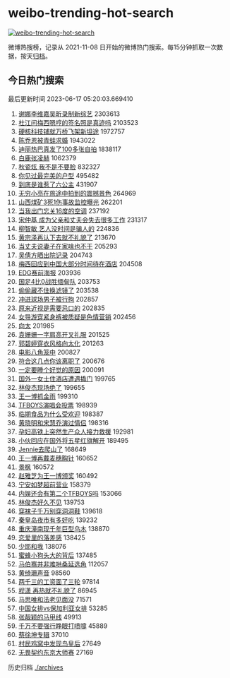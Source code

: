 # weibo-trending-hot-search

[![weibo-trending-hot-search](https://github.com/ameizi/weibo-trending-hot-search/actions/workflows/ci.yml/badge.svg)](https://github.com/ameizi/weibo-trending-hot-search/actions/workflows/ci.yml)

微博热搜榜，记录从 2021-11-08 日开始的微博热门搜索。每15分钟抓取一次数据，按天[归档](./archives)。

## 今日热门搜索

<!-- BEGIN --> 
最后更新时间 2023-06-17 05:20:03.669410 
1. [谢娜李维嘉吴昕录制新综艺](https://s.weibo.com/weibo?q=%23%E8%B0%A2%E5%A8%9C%E6%9D%8E%E7%BB%B4%E5%98%89%E5%90%B4%E6%98%95%E5%BD%95%E5%88%B6%E6%96%B0%E7%BB%BC%E8%89%BA%23&t=31&band_rank=1&Refer=top) 2303613
1. [杜江问梅西嗯哼的签名照是真迹吗](https://s.weibo.com/weibo?q=%23%E6%9D%9C%E6%B1%9F%E9%97%AE%E6%A2%85%E8%A5%BF%E5%97%AF%E5%93%BC%E7%9A%84%E7%AD%BE%E5%90%8D%E7%85%A7%E6%98%AF%E7%9C%9F%E8%BF%B9%E5%90%97%23&t=31&band_rank=2&Refer=top) 2103523
1. [硬核科技铺就万桥飞架新坦途](https://s.weibo.com/weibo?q=%23%E7%A1%AC%E6%A0%B8%E7%A7%91%E6%8A%80%E9%93%BA%E5%B0%B1%E4%B8%87%E6%A1%A5%E9%A3%9E%E6%9E%B6%E6%96%B0%E5%9D%A6%E9%80%94%23&t=31&band_rank=3&Refer=top) 1972757
1. [陈乔恩被青蛙求婚](https://s.weibo.com/weibo?q=%23%E9%99%88%E4%B9%94%E6%81%A9%E8%A2%AB%E9%9D%92%E8%9B%99%E6%B1%82%E5%A9%9A%23&t=31&band_rank=4&Refer=top) 1943022
1. [迪丽热巴真发了100多张自拍](https://s.weibo.com/weibo?q=%23%E8%BF%AA%E4%B8%BD%E7%83%AD%E5%B7%B4%E7%9C%9F%E5%8F%91%E4%BA%86100%E5%A4%9A%E5%BC%A0%E8%87%AA%E6%8B%8D%23&t=31&band_rank=5&Refer=top) 1838117
1. [白鹿张凌赫](https://s.weibo.com/weibo?q=%E7%99%BD%E9%B9%BF%E5%BC%A0%E5%87%8C%E8%B5%AB&t=31&band_rank=6&Refer=top) 1062379
1. [秋瓷炫 我不是不要脸](https://s.weibo.com/weibo?q=%E7%A7%8B%E7%93%B7%E7%82%AB%20%E6%88%91%E4%B8%8D%E6%98%AF%E4%B8%8D%E8%A6%81%E8%84%B8&t=31&band_rank=7&Refer=top) 832327
1. [你见过最完美的户型](https://s.weibo.com/weibo?q=%E4%BD%A0%E8%A7%81%E8%BF%87%E6%9C%80%E5%AE%8C%E7%BE%8E%E7%9A%84%E6%88%B7%E5%9E%8B&t=31&band_rank=14&Refer=top) 495482
1. [到底是谁惹了六公主](https://s.weibo.com/weibo?q=%23%E5%88%B0%E5%BA%95%E6%98%AF%E8%B0%81%E6%83%B9%E4%BA%86%E5%85%AD%E5%85%AC%E4%B8%BB%23&t=31&band_rank=16&Refer=top) 431907
1. [无穷小亮在旅途中拍到的震撼景色](https://s.weibo.com/weibo?q=%E6%97%A0%E7%A9%B7%E5%B0%8F%E4%BA%AE%E5%9C%A8%E6%97%85%E9%80%94%E4%B8%AD%E6%8B%8D%E5%88%B0%E7%9A%84%E9%9C%87%E6%92%BC%E6%99%AF%E8%89%B2&t=31&band_rank=8&Refer=top) 264969
1. [山西煤矿3死1伤事故监控曝光](https://s.weibo.com/weibo?q=%23%E5%B1%B1%E8%A5%BF%E7%85%A4%E7%9F%BF3%E6%AD%BB1%E4%BC%A4%E4%BA%8B%E6%95%85%E7%9B%91%E6%8E%A7%E6%9B%9D%E5%85%89%23&t=31&band_rank=9&Refer=top) 262201
1. [当我出门忘关16度的空调](https://s.weibo.com/weibo?q=%E5%BD%93%E6%88%91%E5%87%BA%E9%97%A8%E5%BF%98%E5%85%B316%E5%BA%A6%E7%9A%84%E7%A9%BA%E8%B0%83&t=31&band_rank=10&Refer=top) 237192
1. [宋仲基 成为父亲和丈夫会失去很多工作](https://s.weibo.com/weibo?q=%E5%AE%8B%E4%BB%B2%E5%9F%BA%20%E6%88%90%E4%B8%BA%E7%88%B6%E4%BA%B2%E5%92%8C%E4%B8%88%E5%A4%AB%E4%BC%9A%E5%A4%B1%E5%8E%BB%E5%BE%88%E5%A4%9A%E5%B7%A5%E4%BD%9C&t=31&band_rank=11&Refer=top) 231317
1. [柳智敏 艺人没时间是骗人的](https://s.weibo.com/weibo?q=%E6%9F%B3%E6%99%BA%E6%95%8F%20%E8%89%BA%E4%BA%BA%E6%B2%A1%E6%97%B6%E9%97%B4%E6%98%AF%E9%AA%97%E4%BA%BA%E7%9A%84&t=31&band_rank=12&Refer=top) 224836
1. [黄宗泽再认下去就不礼貌了](https://s.weibo.com/weibo?q=%23%E9%BB%84%E5%AE%97%E6%B3%BD%E5%86%8D%E8%AE%A4%E4%B8%8B%E5%8E%BB%E5%B0%B1%E4%B8%8D%E7%A4%BC%E8%B2%8C%E4%BA%86%23&t=31&band_rank=13&Refer=top) 213670
1. [当丈夫说妻子在家啥也不干](https://s.weibo.com/weibo?q=%E5%BD%93%E4%B8%88%E5%A4%AB%E8%AF%B4%E5%A6%BB%E5%AD%90%E5%9C%A8%E5%AE%B6%E5%95%A5%E4%B9%9F%E4%B8%8D%E5%B9%B2&t=31&band_rank=15&Refer=top) 205293
1. [吴倩方晒出院记录](https://s.weibo.com/weibo?q=%23%E5%90%B4%E5%80%A9%E6%96%B9%E6%99%92%E5%87%BA%E9%99%A2%E8%AE%B0%E5%BD%95%23&t=31&band_rank=17&Refer=top) 204743
1. [梅西回应到中国大部分时间待在酒店](https://s.weibo.com/weibo?q=%23%E6%A2%85%E8%A5%BF%E5%9B%9E%E5%BA%94%E5%88%B0%E4%B8%AD%E5%9B%BD%E5%A4%A7%E9%83%A8%E5%88%86%E6%97%B6%E9%97%B4%E5%BE%85%E5%9C%A8%E9%85%92%E5%BA%97%23&t=31&band_rank=18&Refer=top) 204508
1. [EDG赛前海报](https://s.weibo.com/weibo?q=EDG%E8%B5%9B%E5%89%8D%E6%B5%B7%E6%8A%A5&t=31&band_rank=19&Refer=top) 203936
1. [国足4比0战胜缅甸队](https://s.weibo.com/weibo?q=%23%E5%9B%BD%E8%B6%B34%E6%AF%940%E6%88%98%E8%83%9C%E7%BC%85%E7%94%B8%E9%98%9F%23&t=31&band_rank=20&Refer=top) 203753
1. [偷偷藏不住换滤镜了](https://s.weibo.com/weibo?q=%23%E5%81%B7%E5%81%B7%E8%97%8F%E4%B8%8D%E4%BD%8F%E6%8D%A2%E6%BB%A4%E9%95%9C%E4%BA%86%23&t=31&band_rank=21&Refer=top) 203538
1. [冲进球场男子被行拘](https://s.weibo.com/weibo?q=%23%E5%86%B2%E8%BF%9B%E7%90%83%E5%9C%BA%E7%94%B7%E5%AD%90%E8%A2%AB%E8%A1%8C%E6%8B%98%23&t=31&band_rank=22&Refer=top) 202857
1. [原来近视是需要忌口的](https://s.weibo.com/weibo?q=%23%E5%8E%9F%E6%9D%A5%E8%BF%91%E8%A7%86%E6%98%AF%E9%9C%80%E8%A6%81%E5%BF%8C%E5%8F%A3%E7%9A%84%23&t=31&band_rank=23&Refer=top) 202835
1. [女导游穿紧身裤被质疑是色情营销](https://s.weibo.com/weibo?q=%23%E5%A5%B3%E5%AF%BC%E6%B8%B8%E7%A9%BF%E7%B4%A7%E8%BA%AB%E8%A3%A4%E8%A2%AB%E8%B4%A8%E7%96%91%E6%98%AF%E8%89%B2%E6%83%85%E8%90%A5%E9%94%80%23&t=31&band_rank=24&Refer=top) 202456
1. [向太](https://s.weibo.com/weibo?q=%E5%90%91%E5%A4%AA&t=31&band_rank=25&Refer=top) 201985
1. [袁姗姗一字肩高开叉礼服](https://s.weibo.com/weibo?q=%23%E8%A2%81%E5%A7%97%E5%A7%97%E4%B8%80%E5%AD%97%E8%82%A9%E9%AB%98%E5%BC%80%E5%8F%89%E7%A4%BC%E6%9C%8D%23&t=31&band_rank=26&Refer=top) 201525
1. [郭碧婷穿衣风格向太化](https://s.weibo.com/weibo?q=%23%E9%83%AD%E7%A2%A7%E5%A9%B7%E7%A9%BF%E8%A1%A3%E9%A3%8E%E6%A0%BC%E5%90%91%E5%A4%AA%E5%8C%96%23&t=31&band_rank=27&Refer=top) 201263
1. [电影八角笼中](https://s.weibo.com/weibo?q=%E7%94%B5%E5%BD%B1%E5%85%AB%E8%A7%92%E7%AC%BC%E4%B8%AD&t=31&band_rank=28&Refer=top) 200827
1. [符合这几点你该离职了](https://s.weibo.com/weibo?q=%E7%AC%A6%E5%90%88%E8%BF%99%E5%87%A0%E7%82%B9%E4%BD%A0%E8%AF%A5%E7%A6%BB%E8%81%8C%E4%BA%86&t=31&band_rank=29&Refer=top) 200676
1. [一定要睡个好觉的原因](https://s.weibo.com/weibo?q=%E4%B8%80%E5%AE%9A%E8%A6%81%E7%9D%A1%E4%B8%AA%E5%A5%BD%E8%A7%89%E7%9A%84%E5%8E%9F%E5%9B%A0&t=31&band_rank=30&Refer=top) 200091
1. [国外一女士住酒店遭遇撬门](https://s.weibo.com/weibo?q=%E5%9B%BD%E5%A4%96%E4%B8%80%E5%A5%B3%E5%A3%AB%E4%BD%8F%E9%85%92%E5%BA%97%E9%81%AD%E9%81%87%E6%92%AC%E9%97%A8&t=31&band_rank=31&Refer=top) 199765
1. [林俊杰现场绝了](https://s.weibo.com/weibo?q=%E6%9E%97%E4%BF%8A%E6%9D%B0%E7%8E%B0%E5%9C%BA%E7%BB%9D%E4%BA%86&t=31&band_rank=32&Refer=top) 199655
1. [王一博抓金雨](https://s.weibo.com/weibo?q=%23%E7%8E%8B%E4%B8%80%E5%8D%9A%E6%8A%93%E9%87%91%E9%9B%A8%23&t=31&band_rank=33&Refer=top) 199310
1. [TFBOYS演唱会投票](https://s.weibo.com/weibo?q=%23TFBOYS%E6%BC%94%E5%94%B1%E4%BC%9A%E6%8A%95%E7%A5%A8%23&t=31&band_rank=34&Refer=top) 198939
1. [临期食品为什么受欢迎](https://s.weibo.com/weibo?q=%23%E4%B8%B4%E6%9C%9F%E9%A3%9F%E5%93%81%E4%B8%BA%E4%BB%80%E4%B9%88%E5%8F%97%E6%AC%A2%E8%BF%8E%23&t=31&band_rank=35&Refer=top) 198387
1. [黄晓明和宋慧乔演过情侣](https://s.weibo.com/weibo?q=%23%E9%BB%84%E6%99%93%E6%98%8E%E5%92%8C%E5%AE%8B%E6%85%A7%E4%B9%94%E6%BC%94%E8%BF%87%E6%83%85%E4%BE%A3%23&t=31&band_rank=36&Refer=top) 198316
1. [孕妇高铁上突然生产众人接力救援](https://s.weibo.com/weibo?q=%23%E5%AD%95%E5%A6%87%E9%AB%98%E9%93%81%E4%B8%8A%E7%AA%81%E7%84%B6%E7%94%9F%E4%BA%A7%E4%BC%97%E4%BA%BA%E6%8E%A5%E5%8A%9B%E6%95%91%E6%8F%B4%23&t=31&band_rank=37&Refer=top) 192981
1. [小伙回应在国外将五星红旗解开](https://s.weibo.com/weibo?q=%23%E5%B0%8F%E4%BC%99%E5%9B%9E%E5%BA%94%E5%9C%A8%E5%9B%BD%E5%A4%96%E5%B0%86%E4%BA%94%E6%98%9F%E7%BA%A2%E6%97%97%E8%A7%A3%E5%BC%80%23&t=31&band_rank=40&Refer=top) 189495
1. [Jennie去爬山了](https://s.weibo.com/weibo?q=%23Jennie%E5%8E%BB%E7%88%AC%E5%B1%B1%E4%BA%86%23&t=31&band_rank=37&Refer=top) 168649
1. [王一博再戴麦穗胸针](https://s.weibo.com/weibo?q=%23%E7%8E%8B%E4%B8%80%E5%8D%9A%E5%86%8D%E6%88%B4%E9%BA%A6%E7%A9%97%E8%83%B8%E9%92%88%23&t=31&band_rank=38&Refer=top) 160652
1. [景枫](https://s.weibo.com/weibo?q=%E6%99%AF%E6%9E%AB&t=31&band_rank=39&Refer=top) 160572
1. [赵雅芝为王一博颁奖](https://s.weibo.com/weibo?q=%23%E8%B5%B5%E9%9B%85%E8%8A%9D%E4%B8%BA%E7%8E%8B%E4%B8%80%E5%8D%9A%E9%A2%81%E5%A5%96%23&t=31&band_rank=41&Refer=top) 160492
1. [宁安如梦超前营业](https://s.weibo.com/weibo?q=%23%E5%AE%81%E5%AE%89%E5%A6%82%E6%A2%A6%E8%B6%85%E5%89%8D%E8%90%A5%E4%B8%9A%23&t=31&band_rank=42&Refer=top) 158379
1. [内娱还会有第二个TFBOYS吗](https://s.weibo.com/weibo?q=%23%E5%86%85%E5%A8%B1%E8%BF%98%E4%BC%9A%E6%9C%89%E7%AC%AC%E4%BA%8C%E4%B8%AATFBOYS%E5%90%97%23&t=31&band_rank=43&Refer=top) 153066
1. [林俊杰好久不见](https://s.weibo.com/weibo?q=%E6%9E%97%E4%BF%8A%E6%9D%B0%E5%A5%BD%E4%B9%85%E4%B8%8D%E8%A7%81&t=31&band_rank=44&Refer=top) 139753
1. [穿袜子千万别穿洞洞鞋](https://s.weibo.com/weibo?q=%23%E7%A9%BF%E8%A2%9C%E5%AD%90%E5%8D%83%E4%B8%87%E5%88%AB%E7%A9%BF%E6%B4%9E%E6%B4%9E%E9%9E%8B%23&t=31&band_rank=45&Refer=top) 139618
1. [秦皇岛夜市有多好吃](https://s.weibo.com/weibo?q=%E7%A7%A6%E7%9A%87%E5%B2%9B%E5%A4%9C%E5%B8%82%E6%9C%89%E5%A4%9A%E5%A5%BD%E5%90%83&t=31&band_rank=46&Refer=top) 139232
1. [重庆潼南现千年巨型乌木](https://s.weibo.com/weibo?q=%23%E9%87%8D%E5%BA%86%E6%BD%BC%E5%8D%97%E7%8E%B0%E5%8D%83%E5%B9%B4%E5%B7%A8%E5%9E%8B%E4%B9%8C%E6%9C%A8%23&t=31&band_rank=47&Refer=top) 138870
1. [恋爱里的落差感](https://s.weibo.com/weibo?q=%E6%81%8B%E7%88%B1%E9%87%8C%E7%9A%84%E8%90%BD%E5%B7%AE%E6%84%9F&t=31&band_rank=48&Refer=top) 138425
1. [少耶和我](https://s.weibo.com/weibo?q=%E5%B0%91%E8%80%B6%E5%92%8C%E6%88%91&t=31&band_rank=49&Refer=top) 138076
1. [蜜蜂小狗头大的背后](https://s.weibo.com/weibo?q=%E8%9C%9C%E8%9C%82%E5%B0%8F%E7%8B%97%E5%A4%B4%E5%A4%A7%E7%9A%84%E8%83%8C%E5%90%8E&t=31&band_rank=50&Refer=top) 137485
1. [马伯骞并非难哄桑延选角](https://s.weibo.com/weibo?q=%23%E9%A9%AC%E4%BC%AF%E9%AA%9E%E5%B9%B6%E9%9D%9E%E9%9A%BE%E5%93%84%E6%A1%91%E5%BB%B6%E9%80%89%E8%A7%92%23&t=31&band_rank=43&Refer=top) 112057
1. [黄绮珊声音](https://s.weibo.com/weibo?q=%E9%BB%84%E7%BB%AE%E7%8F%8A%E5%A3%B0%E9%9F%B3&t=31&band_rank=44&Refer=top) 98560
1. [两千三的工资面了三轮](https://s.weibo.com/weibo?q=%23%E4%B8%A4%E5%8D%83%E4%B8%89%E7%9A%84%E5%B7%A5%E8%B5%84%E9%9D%A2%E4%BA%86%E4%B8%89%E8%BD%AE%23&t=31&band_rank=50&Refer=top) 97814
1. [程潇 再热就不礼貌了](https://s.weibo.com/weibo?q=%E7%A8%8B%E6%BD%87%20%E5%86%8D%E7%83%AD%E5%B0%B1%E4%B8%8D%E7%A4%BC%E8%B2%8C%E4%BA%86&t=31&band_rank=42&Refer=top) 86945
1. [马思唯和法老见面没](https://s.weibo.com/weibo?q=%E9%A9%AC%E6%80%9D%E5%94%AF%E5%92%8C%E6%B3%95%E8%80%81%E8%A7%81%E9%9D%A2%E6%B2%A1&t=31&band_rank=43&Refer=top) 71571
1. [中国女排vs保加利亚女排](https://s.weibo.com/weibo?q=%23%E4%B8%AD%E5%9B%BD%E5%A5%B3%E6%8E%92vs%E4%BF%9D%E5%8A%A0%E5%88%A9%E4%BA%9A%E5%A5%B3%E6%8E%92%23&t=31&band_rank=50&Refer=top) 53285
1. [张靓颖的马甲线](https://s.weibo.com/weibo?q=%23%E5%BC%A0%E9%9D%93%E9%A2%96%E7%9A%84%E9%A9%AC%E7%94%B2%E7%BA%BF%23&t=31&band_rank=44&Refer=top) 49913
1. [千万不要强行睁眼打喷嚏](https://s.weibo.com/weibo?q=%E5%8D%83%E4%B8%87%E4%B8%8D%E8%A6%81%E5%BC%BA%E8%A1%8C%E7%9D%81%E7%9C%BC%E6%89%93%E5%96%B7%E5%9A%8F&t=31&band_rank=39&Refer=top) 45889
1. [蔡徐坤专辑](https://s.weibo.com/weibo?q=%E8%94%A1%E5%BE%90%E5%9D%A4%E4%B8%93%E8%BE%91&t=31&band_rank=44&Refer=top) 37010
1. [村民鸡窝中发现鸟皇后](https://s.weibo.com/weibo?q=%23%E6%9D%91%E6%B0%91%E9%B8%A1%E7%AA%9D%E4%B8%AD%E5%8F%91%E7%8E%B0%E9%B8%9F%E7%9A%87%E5%90%8E%23&t=31&band_rank=31&Refer=top) 27649
1. [无畏契约东京大师赛](https://s.weibo.com/weibo?q=%E6%97%A0%E7%95%8F%E5%A5%91%E7%BA%A6%E4%B8%9C%E4%BA%AC%E5%A4%A7%E5%B8%88%E8%B5%9B&t=31&band_rank=50&Refer=top) 27169
<!-- END -->

历史归档 [./archives](./archives)

